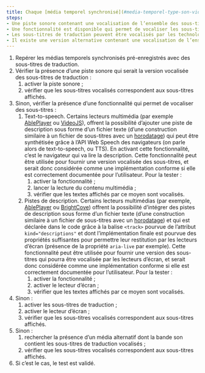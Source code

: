 ```yaml
---
title: Chaque [média temporel synchronisé](#media-temporel-type-son-video-et-synchronise) pré-enregistré qui possède des [sous-titres de traduction](#sous-titres-de-traduction) synchronisés vérifie-t-il l’une de ces conditions (hors cas particuliers) ?
steps:
- Une piste sonore contenant une vocalisation de l’ensemble des sous-titres de traduction peut être activée par l’utilisateur.
- Une fonctionnalité est disponible qui permet de vocaliser les sous-titres de traduction.
- Les sous-titres de traduction peuvent être vocalisés par les technologies d’assistance.
- Il existe une version alternative contenant une vocalisation de l’ensemble des sous-titres de traduction, accessible via un lien ou bouton adjacent.
---
```


1. Repérer les médias temporels synchronisés pré-enregistrés avec des sous-titres de traduction.
2. Vérifier la présence d’une piste sonore qui serait la version vocalisée des sous-titres de traduction&nbsp;:
	1. activer la piste sonore&nbsp;;
	2. vérifier que les sous-titres vocalisés correspondent aux sous-titres affichés.
3. Sinon, vérifier la présence d’une fonctionnalité qui permet de vocaliser des sous-titres&nbsp;:
	1. <span lang="en">Text-to-speech</span>. Certains lecteurs multimédia (par exemple <a href="https://ableplayer.github.io/ableplayer/" lang="en">AblePlayer</a> ou <a href="https://videojs.com">VideoJS</a>), offrent la possibilité d’ajouter une piste de description sous forme d’un fichier texte (d’une construction similaire à un fichier de sous-titres avec un [horodatage](#horodatage-time-stamp)) qui peut être synthétisée grâce à l’API <span lang="en">Web Speech</span> des navigateurs (on parle alors de <span lang="en">text-to-speech</span>, ou TTS). En activant cette fonctionnalité, c’est le navigateur qui va lire la description. Cette fonctionnalité peut être utilisée pour fournir une version vocalisée des sous-titres, et serait donc considérée comme une implémentation conforme si elle est correctement documentée pour l’utilisateur. Pour la tester&nbsp;: 
		1. activer la fonctionnalité&nbsp;;
		2. lancer la lecture du contenu multimédia&nbsp;;
		3. vérifier que les textes affichés par ce moyen sont vocalisés.
	2. Pistes de description. Certains lecteurs multimédias (par exemple, <a href="https://ableplayer.github.io/ableplayer/" lang="en">AblePlayer</a> ou <a href="https://player.support.brightcove.com/playback/using-screen-reader-brightcove-player.html">BrightCove</a>) offrent la possibilité d’intégrer des pistes de description sous forme d’un fichier texte (d’une construction similaire à un fichier de sous-titres avec un [horodatage](#horodatage-time-stamp)) et qui est déclarée dans le code grâce à la balise <code>&lt;track&gt;</code> pourvue de l’attribut <code>kind="descriptions"</code> et dont l’implémentation finale est pourvue des propriétés suffisantes pour permettre leur restitution par les lecteurs d’écran (présence de la propriété <code>aria-live</code> par exemple). Cette fonctionnalité peut être utilisée pour fournir une version des sous-titres qui pourra être vocalisée par les lecteurs d’écran, et serait donc considérée comme une implémentation conforme si elle est correctement documentée pour l’utilisateur. Pour la tester&nbsp;: 
		1. activer la fonctionnalité&nbsp;;
		2. activer le lecteur d’écran&nbsp;;
		3. vérifier que les textes affichés par ce moyen sont vocalisés.
4. Sinon&nbsp;: 
	1. activer les sous-titres de traduction&nbsp;;
	2. activer le lecteur d’écran&nbsp;;
	3. vérifier que les sous-titres vocalisés correspondent aux sous-titres affichés.
5. Sinon&nbsp;:
	1. rechercher la présence d’un média alternatif dont la bande son contient les sous-titres de traduction vocalisés&nbsp;;
	2. vérifier que les sous-titres vocalisés correspondent aux sous-titres affichés.
6. Si c’est le cas, le test est validé.